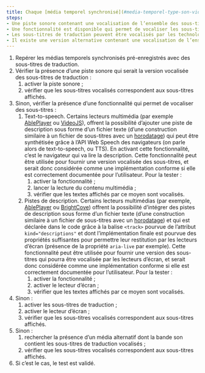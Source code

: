 ```yaml
---
title: Chaque [média temporel synchronisé](#media-temporel-type-son-video-et-synchronise) pré-enregistré qui possède des [sous-titres de traduction](#sous-titres-de-traduction) synchronisés vérifie-t-il l’une de ces conditions (hors cas particuliers) ?
steps:
- Une piste sonore contenant une vocalisation de l’ensemble des sous-titres de traduction peut être activée par l’utilisateur.
- Une fonctionnalité est disponible qui permet de vocaliser les sous-titres de traduction.
- Les sous-titres de traduction peuvent être vocalisés par les technologies d’assistance.
- Il existe une version alternative contenant une vocalisation de l’ensemble des sous-titres de traduction, accessible via un lien ou bouton adjacent.
---
```


1. Repérer les médias temporels synchronisés pré-enregistrés avec des sous-titres de traduction.
2. Vérifier la présence d’une piste sonore qui serait la version vocalisée des sous-titres de traduction&nbsp;:
	1. activer la piste sonore&nbsp;;
	2. vérifier que les sous-titres vocalisés correspondent aux sous-titres affichés.
3. Sinon, vérifier la présence d’une fonctionnalité qui permet de vocaliser des sous-titres&nbsp;:
	1. <span lang="en">Text-to-speech</span>. Certains lecteurs multimédia (par exemple <a href="https://ableplayer.github.io/ableplayer/" lang="en">AblePlayer</a> ou <a href="https://videojs.com">VideoJS</a>), offrent la possibilité d’ajouter une piste de description sous forme d’un fichier texte (d’une construction similaire à un fichier de sous-titres avec un [horodatage](#horodatage-time-stamp)) qui peut être synthétisée grâce à l’API <span lang="en">Web Speech</span> des navigateurs (on parle alors de <span lang="en">text-to-speech</span>, ou TTS). En activant cette fonctionnalité, c’est le navigateur qui va lire la description. Cette fonctionnalité peut être utilisée pour fournir une version vocalisée des sous-titres, et serait donc considérée comme une implémentation conforme si elle est correctement documentée pour l’utilisateur. Pour la tester&nbsp;: 
		1. activer la fonctionnalité&nbsp;;
		2. lancer la lecture du contenu multimédia&nbsp;;
		3. vérifier que les textes affichés par ce moyen sont vocalisés.
	2. Pistes de description. Certains lecteurs multimédias (par exemple, <a href="https://ableplayer.github.io/ableplayer/" lang="en">AblePlayer</a> ou <a href="https://player.support.brightcove.com/playback/using-screen-reader-brightcove-player.html">BrightCove</a>) offrent la possibilité d’intégrer des pistes de description sous forme d’un fichier texte (d’une construction similaire à un fichier de sous-titres avec un [horodatage](#horodatage-time-stamp)) et qui est déclarée dans le code grâce à la balise <code>&lt;track&gt;</code> pourvue de l’attribut <code>kind="descriptions"</code> et dont l’implémentation finale est pourvue des propriétés suffisantes pour permettre leur restitution par les lecteurs d’écran (présence de la propriété <code>aria-live</code> par exemple). Cette fonctionnalité peut être utilisée pour fournir une version des sous-titres qui pourra être vocalisée par les lecteurs d’écran, et serait donc considérée comme une implémentation conforme si elle est correctement documentée pour l’utilisateur. Pour la tester&nbsp;: 
		1. activer la fonctionnalité&nbsp;;
		2. activer le lecteur d’écran&nbsp;;
		3. vérifier que les textes affichés par ce moyen sont vocalisés.
4. Sinon&nbsp;: 
	1. activer les sous-titres de traduction&nbsp;;
	2. activer le lecteur d’écran&nbsp;;
	3. vérifier que les sous-titres vocalisés correspondent aux sous-titres affichés.
5. Sinon&nbsp;:
	1. rechercher la présence d’un média alternatif dont la bande son contient les sous-titres de traduction vocalisés&nbsp;;
	2. vérifier que les sous-titres vocalisés correspondent aux sous-titres affichés.
6. Si c’est le cas, le test est validé.